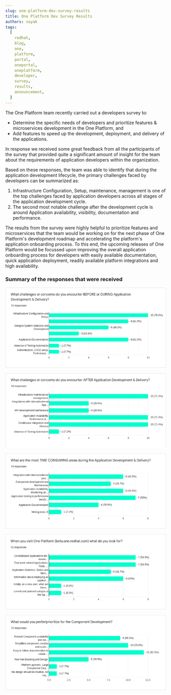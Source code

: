 ```yaml
---
slug: one-platform-dev-survey-results
title: One Platform Dev Survey Results
authors: sayak
tags:
  [
    redhat,
    blog,
    one,
    platform,
    portal,
    oneportal,
    oneplatform,
    developer,
    survey,
    results,
    announcement,
  ]
---
```


The One Platform team recently carried out a developers survey to:

- Determine the specific needs of developers and prioritize features & microservices development in the One Platform, and
- Add features to speed up the development, deployment, and delivery of the applications.

<!--truncate-->

In response we received some great feedback from all the participants of the survey that provided quite a significant amount of insight for the team about the requirements of application developers within the organization.

Based on these responses, the team was able to identify that during the application development lifecycle, the primary challenges faced by developers can be summarized as:

1. Infrastructure Configuration, Setup, maintenance, management is one of the top challenges faced by application developers across all stages of the application development cycle.
2. The second most notable challenge after the development cycle is around Application availability, visibility, documentation and performance.

The results from the survey were highly helpful to prioritize features and microservices that the team would be working on for the next phase of One Platform's development roadmap and accelerating the platform's application onboarding process. To this end, the upcoming releases of One Platform would be focussed upon improving the overall application onboarding process for developers with easily available documentation, quick application deployment, readily available platform integrations and high availability.

### Summary of the responses that were received

![img](./images/2020-09-19-one-platform-developer-survey-results/1.png)

![img](./images/2020-09-19-one-platform-developer-survey-results/2.png)

![img](./images/2020-09-19-one-platform-developer-survey-results/3.png)

![img](./images/2020-09-19-one-platform-developer-survey-results/4.png)

![img](./images/2020-09-19-one-platform-developer-survey-results/5.png)

